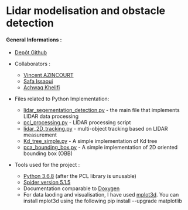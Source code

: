 # Lidar modelisation and obstacle detection 

#### General Informations :

* [Depôt Github](https://github.com/Wiiz971/lidar_detection/)

* Collaborators  :
    * [Vincent AZINCOURT](https://github.com/Wiiz971)
    * [Safa Issaoui](https://github.com/jsp)
    * [Achwaq Khelifi](https://github.com/jsp)

* Files related to Python Implementation:
    * [lidar_segementation_detection.py](https://github.com/Wiiz971/lidar_detection/blob/main/lidar_segementation_detection.py) - the main file that implements LIDAR data processing
    * [pcl_processing.py](https://github.com/Wiiz971/lidar_detection/blob/main/pcl_processing.py) - LIDAR processing script
    * [lidar_2D_tracking.py](https://github.com/Wiiz971/lidar_detection/blob/main/lidar_2D_tracking.py) - multi-object tracking based on LIDAR measurement
    * [Kd_tree_simple.py](https://github.com/Wiiz971/lidar_detection/blob/main/Kd-tree.py) - A simple implementation of Kd tree
    * [pca_bounding_box.py](https://github.com/Wiiz971/lidar_detection/blob/main/pca_bounding_box.py) - A simple implementation of 2D oriented bounding box (OBB)


* Tools used for the project :
    * [Python 3.6.8](https://www.python.org/downloads/release/python-368/) (after the PCL library is unusable)
    * [Spider version 5.1.5](https://www.spyder-ide.org/) 
    * Documentation comparable to [Doxygen](https://en.wikipedia.org/wiki/Doxygen)
    * For data laoding and visualisation, I have used [mplot3d](https://matplotlib.org/2.0.2/mpl_toolkits/mplot3d/tutorial.html). You can install mplot3d using the following 
                                pip install --upgrade matplotlib
                                    
